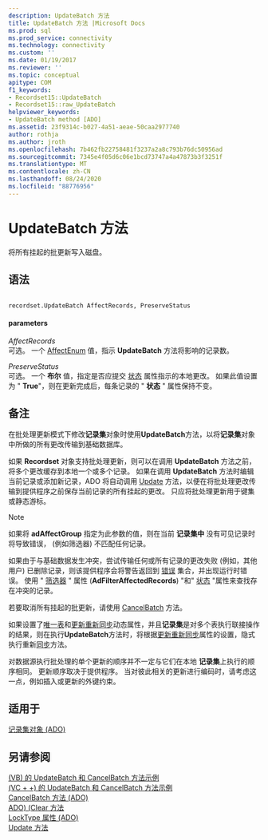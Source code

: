 ```yaml
---
description: UpdateBatch 方法
title: UpdateBatch 方法 |Microsoft Docs
ms.prod: sql
ms.prod_service: connectivity
ms.technology: connectivity
ms.custom: ''
ms.date: 01/19/2017
ms.reviewer: ''
ms.topic: conceptual
apitype: COM
f1_keywords:
- Recordset15::UpdateBatch
- Recordset15::raw_UpdateBatch
helpviewer_keywords:
- UpdateBatch method [ADO]
ms.assetid: 23f9314c-b027-4a51-aeae-50caa2977740
author: rothja
ms.author: jroth
ms.openlocfilehash: 7b462fb22758481f3237a2a8c793b76dc50956ad
ms.sourcegitcommit: 7345e4f05d6c06e1bcd73747a4a47873b3f3251f
ms.translationtype: MT
ms.contentlocale: zh-CN
ms.lasthandoff: 08/24/2020
ms.locfileid: "88776956"
---
```

# <a name="updatebatch-method"></a>UpdateBatch 方法
将所有挂起的批更新写入磁盘。  
  
## <a name="syntax"></a>语法  
  
```  
  
recordset.UpdateBatch AffectRecords, PreserveStatus  
```  
  
#### <a name="parameters"></a>parameters  
 *AffectRecords*  
 可选。 一个 [AffectEnum](./affectenum.md) 值，指示 **UpdateBatch** 方法将影响的记录数。  
  
 *PreserveStatus*  
 可选。 一个 **布尔** 值，指定是否应提交 [状态](./status-property-ado-recordset.md) 属性指示的本地更改。 如果此值设置为 " **True**"，则在更新完成后，每条记录的 " **状态** " 属性保持不变。  
  
## <a name="remarks"></a>备注  
 在批处理更新模式下修改**记录集**对象时使用**UpdateBatch**方法，以将**记录集**对象中所做的所有更改传输到基础数据库。  
  
 如果 **Recordset** 对象支持批处理更新，则可以在调用 **UpdateBatch** 方法之前，将多个更改缓存到本地一个或多个记录。 如果在调用 **UpdateBatch** 方法时编辑当前记录或添加新记录，ADO 将自动调用 [Update](./update-method.md) 方法，以便在将批处理更改传输到提供程序之前保存当前记录的所有挂起的更改。 只应将批处理更新用于键集或静态游标。  
  
> [!NOTE]
>  如果将 **adAffectGroup** 指定为此参数的值，则在当前 **记录集中** 没有可见记录时将导致错误， (例如筛选器) 不匹配任何记录。  
  
 如果由于与基础数据发生冲突，尝试传输任何或所有记录的更改失败 (例如，其他用户) 已删除记录，则该提供程序会将警告返回到 [错误](./errors-collection-ado.md) 集合，并出现运行时错误。 使用 " [筛选器](./filter-property.md) " 属性 (**AdFilterAffectedRecords**) "和" [状态](./status-property-ado-recordset.md) "属性来查找存在冲突的记录。  
  
 若要取消所有挂起的批更新，请使用 [CancelBatch](./cancelbatch-method-ado.md) 方法。  
  
 如果设置了[唯一表](./unique-table-unique-schema-unique-catalog-properties-dynamic-ado.md)和[更新重新同步](./update-resync-property-dynamic-ado.md)动态属性，并且**记录集**是对多个表执行联接操作的结果，则在执行**UpdateBatch**方法时，将根据[更新重新同步](./update-resync-property-dynamic-ado.md)属性的设置，隐式执行重新[同步](./resync-method.md)方法。  
  
 对数据源执行批处理的单个更新的顺序并不一定与它们在本地 **记录集**上执行的顺序相同。 更新顺序取决于提供程序。 当对彼此相关的更新进行编码时，请考虑这一点，例如插入或更新的外键约束。  
  
## <a name="applies-to"></a>适用于  
 [记录集对象 (ADO)](./recordset-object-ado.md)  
  
## <a name="see-also"></a>另请参阅  
 [ (VB) 的 UpdateBatch 和 CancelBatch 方法示例 ](./updatebatch-and-cancelbatch-methods-example-vb.md)   
 [ (VC + +) 的 UpdateBatch 和 CancelBatch 方法示例 ](./updatebatch-and-cancelbatch-methods-example-vc.md)   
 [CancelBatch 方法 (ADO) ](./cancelbatch-method-ado.md)   
 [ADO)  (Clear 方法 ](./clear-method-ado.md)   
 [LockType 属性 (ADO) ](./locktype-property-ado.md)   
 [Update 方法](./update-method.md)